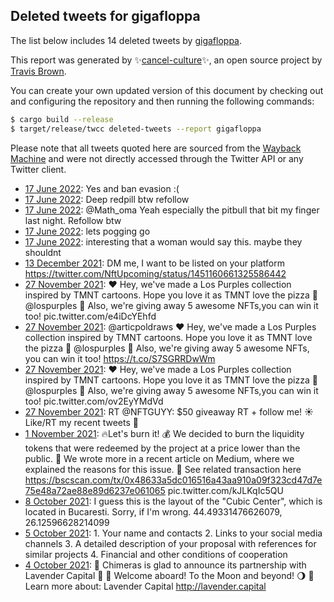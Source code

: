 ## Deleted tweets for gigafloppa

The list below includes 14 deleted tweets by
[gigafloppa](https://twitter.com/gigafloppa).



This report was generated by ✨[cancel-culture](https://github.com/travisbrown/cancel-culture)✨,
an open source project by [Travis Brown](https://twitter.com/travisbrown).

You can create your own updated version of this document by checking out and configuring the
repository and then running the following commands:

```bash
$ cargo build --release
$ target/release/twcc deleted-tweets --report gigafloppa
```

Please note that all tweets quoted here are sourced from the
[Wayback Machine](https://web.archive.org) and were not directly accessed through the Twitter API or
any Twitter client.

* [17 June 2022](https://web.archive.org/web/20220617193052/https://twitter.com/gigafloppa/status/1537880082978443265): Yes and ban evasion :( <!--1537880082978443265-->
* [17 June 2022](https://web.archive.org/web/20220617190755/https://twitter.com/gigafloppa/status/1537874396236222469): Deep redpill btw refollow <!--1537874396236222469-->
* [17 June 2022](https://web.archive.org/web/20220617190551/https://twitter.com/gigafloppa/status/1537874180741296128): @Math_oma Yeah especially the pitbull that bit my finger last night. Refollow btw <!--1537874180741296128-->
* [17 June 2022](https://web.archive.org/web/20220617184557/https://twitter.com/gigafloppa/status/1537869015686778881): lets pogging go <!--1537869015686778881-->
* [17 June 2022](https://web.archive.org/web/20220617184235/https://twitter.com/gigafloppa/status/1537868004838371328): interesting that a woman would say this. maybe they shouldnt <!--1537868004838371328-->
* [13 December 2021](https://web.archive.org/web/20211213122443/https://twitter.com/gigafloppa/status/1470367781187203081): DM me, I want to be listed on your platform https://twitter.com/NftUpcoming/status/1451160661325586442 <!--1470367781187203081-->
* [27 November 2021](https://web.archive.org/web/20211128165905/https://twitter.com/gigafloppa/status/1464690833639288837): ❤ Hey,  we've made a Los Purples collection inspired by TMNT cartoons. Hope you love it as TMNT love the pizza 🍕   @lospurples    🎉 Also, we're giving away 5 awesome NFTs,you can win it too! pic.twitter.com/e4iDcYEhfd <!--1464690833639288837-->
* [27 November 2021](https://web.archive.org/web/20211127202015/https://twitter.com/gigafloppa/status/1464690555234000896): @articpoldraws ❤ Hey,  we've made a Los Purples collection inspired by TMNT cartoons. Hope you love it as TMNT love the pizza 🍕  @lospurples   🎉 Also, we're giving away 5 awesome NFTs, you can win it too! https://t.co/S7SGRRDwWm <!--1464690555234000896-->
* [27 November 2021](https://web.archive.org/web/20211128165701/https://twitter.com/gigafloppa/status/1464690347100024833): ❤ Hey,  we've made a Los Purples collection inspired by TMNT cartoons. Hope you love it as TMNT love the pizza 🍕   @lospurples    🎉 Also, we're giving away 5 awesome NFTs,you can win it too! pic.twitter.com/ov2EyYMdVd <!--1464690347100024833-->
* [27 November 2021](https://web.archive.org/web/20211127123306/https://twitter.com/gigafloppa/status/1464572993112317953): RT @NFTGUYY: $50 giveaway   RT + follow me! ☀️  Like/RT my recent tweets 🚀 <!--1464572993112317953-->
* [ 1 November 2021](https://web.archive.org/web/20211101182044/https://twitter.com/gigafloppa/status/1455228782776918024): 🔥Let's burn it! 💰 We decided to burn the liquidity tokens that were redeemed by the project at a price lower than the public.  📲 We wrote more in a recent article on Medium, where we explained the reasons for this issue. 👀 See related transaction here  https://bscscan.com/tx/0x48633a5dc016516a43aa910a09f323cd47d7e75e48a72ae88e89d6237e061065  pic.twitter.com/kJLKqIc5QU <!--1455228782776918024-->
* [ 8 October 2021](https://web.archive.org/web/20211008150225/https://twitter.com/gigafloppa/status/1446491042736447488): I guess this is the layout of the "Cubic Center", which is located in Bucaresti. Sorry, if I'm wrong.  44.49331476626079, 26.12596628214099 <!--1446491042736447488-->
* [ 5 October 2021](https://web.archive.org/web/20211005105902/https://twitter.com/gigafloppa/status/1445342720478826496): 1. Your name and contacts 2. Links to your social media channels 3. A detailed description of your proposal with references for similar projects 4. Financial and other conditions of cooperation <!--1445342720478826496-->
* [ 4 October 2021](https://web.archive.org/web/20211004110403/https://twitter.com/gigafloppa/status/1444981615063703553): 💫 Chimeras is glad to announce its partnership with Lavender Capital 💫  🚀 Welcome aboard! To the Moon and beyond! 🌖 :calling: Learn more about:  Lavender Capital  http://lavender.capital <!--1444981615063703553-->

